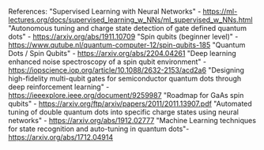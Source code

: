 References: 
  "Supervised Learning with Neural Networks" - https://ml-lectures.org/docs/supervised_learning_w_NNs/ml_supervised_w_NNs.html
  "Autonomous tuning and charge state detection of gate defined quantum dots" - https://arxiv.org/abs/1911.10709
  "Spin qubits (beginner level)" - https://www.qutube.nl/quantum-computer-12/spin-qubits-185
  "Quantum Dots / Spin Qubits" - https://arxiv.org/abs/2204.04261
  "Deep learning enhanced noise spectroscopy of a spin qubit environment" - https://iopscience.iop.org/article/10.1088/2632-2153/acd2a6
  "Designing high-fidelity multi-qubit gates for semiconductor quantum dots through deep reinforcement learning" - https://ieeexplore.ieee.org/document/9259987
  "Roadmap for GaAs spin qubits" - https://arxiv.org/ftp/arxiv/papers/2011/2011.13907.pdf
  "Automated tuning of double quantum dots into specific charge states using neural networks" - https://arxiv.org/abs/1912.02777
  "Machine Learning techniques for state recognition and auto-tuning in quantum dots"- https://arxiv.org/abs/1712.04914
